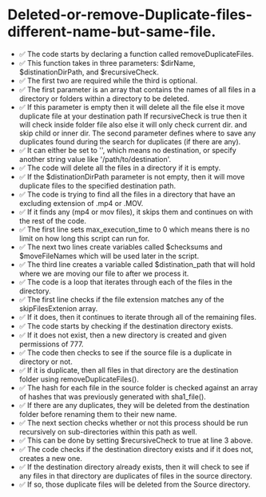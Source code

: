 # Deleted-or-remove-Duplicate-files-different-name-but-same-file.
<ul>
    <li> ✅ The code starts by declaring a function called removeDuplicateFiles.</li>
    <li> ✅ This function takes in three parameters: $dirName, $distinationDirPath, and $recursiveCheck.</li>
    <li> ✅ The first two are required while the third is optional.</li>
    <li> ✅ The first parameter is an array that contains the names of all files in a directory or folders within a directory to be deleted.</li>
    <li> ✅ If this parameter is empty then it will delete all the file else it move duplicate file at your destination path If recursiveCheck is true then it will check inside folder file also else it will only check current dir. and skip child or inner dir. The second parameter defines where to save any duplicates found during the search for duplicates (if there are any).</li>
    <li> ✅ It can either be set to '', which means no destination, or specify another string value like '/path/to/destination'.</li>
    <li> ✅ The code will delete all the files in a directory if it is empty.</li>
    <li> ✅ If the $distinationDirPath parameter is not empty, then it will move duplicate files to the specified destination path.</li>
    <li> ✅ The code is trying to find all the files in a directory that have an excluding extension of .mp4 or .MOV.</li>
    <li> ✅ If it finds any (mp4 or mov files), it skips them and continues on with the rest of the code.</li>
    <li> ✅ The first line sets max_execution_time to 0 which means there is no limit on how long this script can run for.</li>
    <li> ✅ The next two lines create variables called $checksums and $moveFileNames which will be used later in the script.</li>
    <li> ✅ The third line creates a variable called $distination_path that will hold where we are moving our file to after we process it.</li>
    <li> ✅ The code is a loop that iterates through each of the files in the directory.</li>
    <li> ✅ The first line checks if the file extension matches any of the skipFilesExtenion array.</li>
    <li> ✅ If it does, then it continues to iterate through all of the remaining files.</li>
    <li> ✅ The code starts by checking if the destination directory exists.</li>
    <li> ✅ If it does not exist, then a new directory is created and given permissions of 777.</li>
    <li> ✅ The code then checks to see if the source file is a duplicate in directory or not.</li>
    <li> ✅ If it is duplicate, then all files in that directory are the destination folder using removeDuplicateFiles().</li>
    <li> ✅ The hash for each file in the source folder is checked against an array of hashes that was previously generated with sha1_file().</li>
    <li> ✅ If there are any duplicates, they will be deleted from the destination folder before renaming them to their new name.</li>
    <li> ✅ The next section checks whether or not this process should be run recursively on sub-directories within this path as well.</li>
    <li> ✅ This can be done by setting $recursiveCheck to true at line 3 above.</li>
    <li> ✅ The code checks if the destination directory exists and if it does not, creates a new one.</li>
    <li> ✅ If the destination directory already exists, then it will check to see if any files in that directory are duplicates of files in the source directory.</li>
    <li> ✅ If so, those duplicate files will be deleted from the Source directory.</li>
 </ul>
